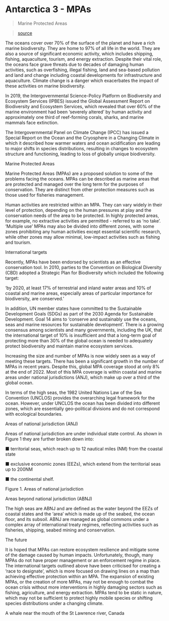 # Antarctica 3 - MPAs

> Marine Protected Areas

> [source](https://dredfern.substack.com/p/antarctica-3-mpas)

The oceans cover over 70% of the surface of the planet and have a rich marine biodiversity. They are home to 97% of all life in the world. They are also a source of significant economic activity, which includes shipping, fishing, aquaculture, tourism, and energy extraction. Despite their vital role, the oceans face grave threats due to decades of damaging human activities, such as overfishing, illegal fishing, land and sea-based pollution and land and change including coastal developments for infrastructure and aquaculture. Climate change is a danger which exacerbates the impact of these activities on marine biodiversity.

In 2019, the Intergovernmental Science-Policy Platform on Biodiversity and Ecosystem Services (IPBES) issued the Global Assessment Report on Biodiversity and Ecosystem Services, which revealed that over 60% of the marine environment had been ‘severely altered’ by human activity and approximately one third of reef-forming corals, sharks, and marine mammals face extinction.

The Intergovernmental Panel on Climate Change (IPCC) has issued a Special Report on the Ocean and the Cryosphere in a Changing Climate in which it described how warmer waters and ocean acidification are leading to major shifts in species distributions, resulting in changes to ecosystem structure and functioning, leading to loss of globally unique biodiversity.

Marine Protected Areas

Marine Protected Areas (MPAs) are a proposed solution to some of the problems facing the oceans. MPAs can be described as marine areas that are protected and managed over the long term for the purposes of conservation. They are distinct from other protection measures such as those used for fisheries management.

Human activities are restricted within an MPA. They can vary widely in their level of protection, depending on the human pressures at play and the conservation needs of the area to be protected. In highly protected areas, for example, no extractive activities are permitted - referred to as ‘no take’. ‘Multiple use’ MPAs may also be divided into different zones, with some zones prohibiting any human activities except essential scientific research, while other zones may allow minimal, low-impact activities such as fishing and tourism.

International targets

Recently, MPAs have been endorsed by scientists as an effective conservation tool. In 2010, parties to the Convention on Biological Diversity (CBD) adopted a Strategic Plan for Biodiversity which included the following target:

‘by 2020, at least 17% of terrestrial and inland water areas and 10% of coastal and marine areas, especially areas of particular importance for biodiversity, are conserved.’

In addition, UN member states have committed to the Sustainable Development Goals (SDGs) as part of the 2030 Agenda for Sustainable Development. Goal 14 aims to ‘conserve and sustainably use the oceans, seas and marine resources for sustainable development’. There is a growing consensus among scientists and many governments, including the UK, that the international target of 10% is insufficient and that a long-term goal of protecting more than 30% of the global ocean is needed to adequately protect biodiversity and maintain marine ecosystem services.

Increasing the size and number of MPAs is now widely seen as a way of meeting these targets. There has been a significant growth in the number of MPAs in recent years. Despite this, global MPA coverage stood at only 8% at the end of 2022. Most of this MPA coverage is within coastal and marine areas under national jurisdictions (ANJ), which make up over a third of the global ocean.

In terms of the high seas, the 1982 United Nations Law of the Sea Convention (UNCLOS) provides the overarching legal framework for the ocean. However, under UNCLOS the ocean has been divided into different zones, which are essentially geo-political divisions and do not correspond with ecological boundaries.

Areas of national jurisdiction (ANJ)

Areas of national jurisdiction are under individual state control. As shown in Figure 1 they are further broken down into:

■ territorial seas, which reach up to 12 nautical miles (NM) from the coastal state

■ exclusive economic zones (EEZs), which extend from the territorial seas up to 200NM

■ the continental shelf.

Figure 1. Areas of national jurisdiction


Areas beyond national jurisdiction (ABNJ)

The high seas are ABNJ and are defined as the water beyond the EEZs of coastal states and the ‘area’ which is made up of the seabed, the ocean floor, and its subsoil. ABNJ are managed as global commons under a complex array of international treaty regimes, reflecting activities such as fisheries, shipping, seabed mining and conservation.

The future

It is hoped that MPAs can restore ecosystem resilience and mitigate some of the damage caused by human impacts. Unfortunately, though, many MPAs do not have proper management or an enforcement regime in place. The international targets outlined above have been criticised for creating a ‘race to designate’, which is more focused on drawing lines on a map than achieving effective protection within an MPA. The expansion of existing MPAs, or the creation of more MPAs, may not be enough to combat the ocean crisis without more interventions in highly damaging sectors such as fishing, agriculture, and energy extraction. MPAs tend to be static in nature, which may not be sufficient to protect highly mobile species or shifting species distributions under a changing climate.

A whale near the mouth of the St Lawrence river, Canada
